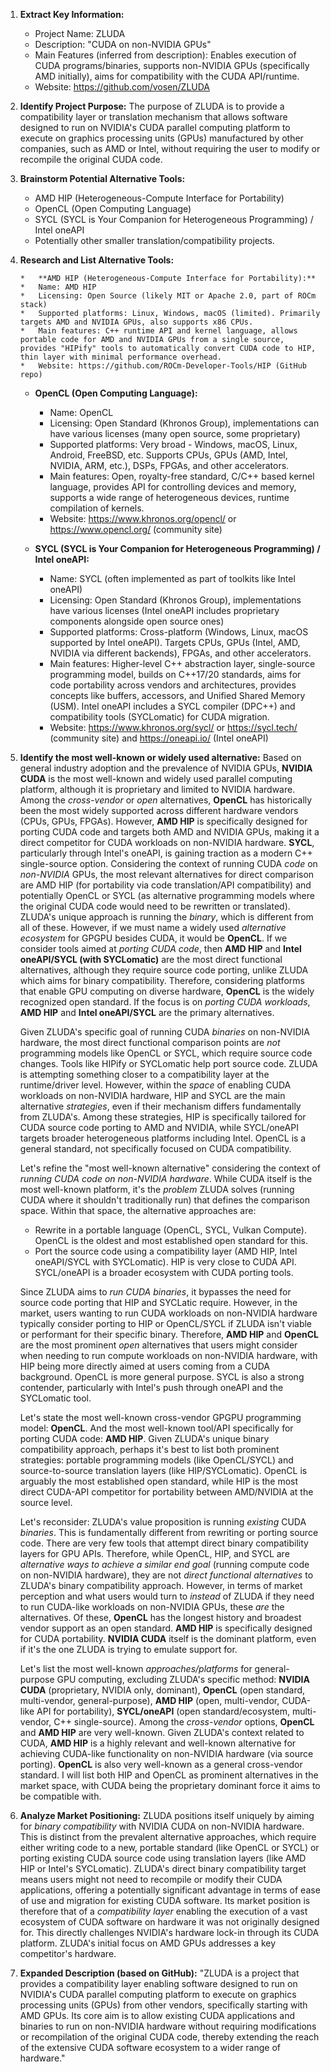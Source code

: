 1.  **Extract Key Information:**
    *   Project Name: ZLUDA
    *   Description: "CUDA on non-NVIDIA GPUs"
    *   Main Features (inferred from description): Enables execution of CUDA programs/binaries, supports non-NVIDIA GPUs (specifically AMD initially), aims for compatibility with the CUDA API/runtime.
    *   Website: https://github.com/vosen/ZLUDA

2.  **Identify Project Purpose:**
    The purpose of ZLUDA is to provide a compatibility layer or translation mechanism that allows software designed to run on NVIDIA's CUDA parallel computing platform to execute on graphics processing units (GPUs) manufactured by other companies, such as AMD or Intel, without requiring the user to modify or recompile the original CUDA code.

3.  **Brainstorm Potential Alternative Tools:**
    *   AMD HIP (Heterogeneous-Compute Interface for Portability)
    *   OpenCL (Open Computing Language)
    *   SYCL (SYCL is Your Companion for Heterogeneous Programming) / Intel oneAPI
    *   Potentially other smaller translation/compatibility projects.

4.  **Research and List Alternative Tools:**

        *   **AMD HIP (Heterogeneous-Compute Interface for Portability):**
        *   Name: AMD HIP
        *   Licensing: Open Source (likely MIT or Apache 2.0, part of ROCm stack)
        *   Supported platforms: Linux, Windows, macOS (limited). Primarily targets AMD and NVIDIA GPUs, also supports x86 CPUs.
        *   Main features: C++ runtime API and kernel language, allows portable code for AMD and NVIDIA GPUs from a single source, provides "HIPify" tools to automatically convert CUDA code to HIP, thin layer with minimal performance overhead.
        *   Website: https://github.com/ROCm-Developer-Tools/HIP (GitHub repo)

    *   **OpenCL (Open Computing Language):**
        *   Name: OpenCL
        *   Licensing: Open Standard (Khronos Group), implementations can have various licenses (many open source, some proprietary)
        *   Supported platforms: Very broad - Windows, macOS, Linux, Android, FreeBSD, etc. Supports CPUs, GPUs (AMD, Intel, NVIDIA, ARM, etc.), DSPs, FPGAs, and other accelerators.
        *   Main features: Open, royalty-free standard, C/C++ based kernel language, provides API for controlling devices and memory, supports a wide range of heterogeneous devices, runtime compilation of kernels.
        *   Website: https://www.khronos.org/opencl/ or https://www.opencl.org/ (community site)

    *   **SYCL (SYCL is Your Companion for Heterogeneous Programming) / Intel oneAPI:**
        *   Name: SYCL (often implemented as part of toolkits like Intel oneAPI)
        *   Licensing: Open Standard (Khronos Group), implementations have various licenses (Intel oneAPI includes proprietary components alongside open source ones)
        *   Supported platforms: Cross-platform (Windows, Linux, macOS supported by Intel oneAPI). Targets CPUs, GPUs (Intel, AMD, NVIDIA via different backends), FPGAs, and other accelerators.
        *   Main features: Higher-level C++ abstraction layer, single-source programming model, builds on C++17/20 standards, aims for code portability across vendors and architectures, provides concepts like buffers, accessors, and Unified Shared Memory (USM). Intel oneAPI includes a SYCL compiler (DPC++) and compatibility tools (SYCLomatic) for CUDA migration.
        *   Website: https://www.khronos.org/sycl/ or https://sycl.tech/ (community site) and https://oneapi.io/ (Intel oneAPI)

5.  **Identify the most well-known or widely used alternative:**
    Based on general industry adoption and the prevalence of NVIDIA GPUs, **NVIDIA CUDA** is the most well-known and widely used parallel computing platform, although it is proprietary and limited to NVIDIA hardware. Among the *cross-vendor* or *open* alternatives, **OpenCL** has historically been the most widely supported across different hardware vendors (CPUs, GPUs, FPGAs). However, **AMD HIP** is specifically designed for porting CUDA code and targets both AMD and NVIDIA GPUs, making it a direct competitor for CUDA workloads on non-NVIDIA hardware. **SYCL**, particularly through Intel's oneAPI, is gaining traction as a modern C++ single-source option. Considering the context of running CUDA *code* on *non-NVIDIA* GPUs, the most relevant alternatives for direct comparison are AMD HIP (for portability via code translation/API compatibility) and potentially OpenCL or SYCL (as alternative programming models where the original CUDA code would need to be rewritten or translated). ZLUDA's unique approach is running the *binary*, which is different from all of these. However, if we must name a widely used *alternative ecosystem* for GPGPU besides CUDA, it would be **OpenCL**. If we consider tools aimed at *porting CUDA code*, then **AMD HIP** and **Intel oneAPI/SYCL (with SYCLomatic)** are the most direct functional alternatives, although they require source code porting, unlike ZLUDA which aims for binary compatibility. Therefore, considering platforms that enable GPU computing on diverse hardware, **OpenCL** is the widely recognized open standard. If the focus is on *porting CUDA workloads*, **AMD HIP** and **Intel oneAPI/SYCL** are the primary alternatives.

    Given ZLUDA's specific goal of running CUDA *binaries* on non-NVIDIA hardware, the most direct functional comparison points are *not* programming models like OpenCL or SYCL, which require source code changes. Tools like HIPify or SYCLomatic help port source code. ZLUDA is attempting something closer to a compatibility layer at the runtime/driver level. However, within the *space* of enabling CUDA workloads on non-NVIDIA hardware, HIP and SYCL are the main alternative *strategies*, even if their mechanism differs fundamentally from ZLUDA's. Among these strategies, HIP is specifically tailored for CUDA source code porting to AMD and NVIDIA, while SYCL/oneAPI targets broader heterogeneous platforms including Intel. OpenCL is a general standard, not specifically focused on CUDA compatibility.

    Let's refine the "most well-known alternative" considering the context of *running CUDA code on non-NVIDIA hardware*. While CUDA itself is the most well-known platform, it's the *problem* ZLUDA solves (running CUDA where it shouldn't traditionally run) that defines the comparison space. Within that space, the alternative approaches are:
    *   Rewrite in a portable language (OpenCL, SYCL, Vulkan Compute). OpenCL is the oldest and most established open standard for this.
    *   Port the source code using a compatibility layer (AMD HIP, Intel oneAPI/SYCL with SYCLomatic). HIP is very close to CUDA API. SYCL/oneAPI is a broader ecosystem with CUDA porting tools.

    Since ZLUDA aims to *run CUDA binaries*, it bypasses the need for source code porting that HIP and SYCLatic require. However, in the market, users wanting to run CUDA workloads on non-NVIDIA hardware typically consider porting to HIP or OpenCL/SYCL if ZLUDA isn't viable or performant for their specific binary. Therefore, **AMD HIP** and **OpenCL** are the most prominent *open* alternatives that users might consider when needing to run compute workloads on non-NVIDIA hardware, with HIP being more directly aimed at users coming from a CUDA background. OpenCL is more general purpose. SYCL is also a strong contender, particularly with Intel's push through oneAPI and the SYCLomatic tool.

    Let's state the most well-known cross-vendor GPGPU programming model: **OpenCL**. And the most well-known tool/API specifically for porting CUDA code: **AMD HIP**. Given ZLUDA's unique binary compatibility approach, perhaps it's best to list both prominent strategies: portable programming models (like OpenCL/SYCL) and source-to-source translation layers (like HIP/SYCLomatic). OpenCL is arguably the most established open standard, while HIP is the most direct CUDA-API competitor for portability between AMD/NVIDIA at the source level.

    Let's reconsider: ZLUDA's value proposition is running *existing* CUDA *binaries*. This is fundamentally different from rewriting or porting source code. There are very few tools that attempt direct binary compatibility layers for GPU APIs. Therefore, while OpenCL, HIP, and SYCL are *alternative ways to achieve a similar end goal* (running compute code on non-NVIDIA hardware), they are not *direct functional alternatives* to ZLUDA's binary compatibility approach. However, in terms of market perception and what users would turn to *instead* of ZLUDA if they need to run CUDA-like workloads on non-NVIDIA GPUs, these *are* the alternatives. Of these, **OpenCL** has the longest history and broadest vendor support as an open standard. **AMD HIP** is specifically designed for CUDA portability. **NVIDIA CUDA** itself is the dominant platform, even if it's the one ZLUDA is trying to emulate support for.

    Let's list the most well-known *approaches/platforms* for general-purpose GPU computing, excluding ZLUDA's specific method: **NVIDIA CUDA** (proprietary, NVIDIA only, dominant), **OpenCL** (open standard, multi-vendor, general-purpose), **AMD HIP** (open, multi-vendor, CUDA-like API for portability), **SYCL/oneAPI** (open standard/ecosystem, multi-vendor, C++ single-source). Among the *cross-vendor* options, **OpenCL** and **AMD HIP** are very well-known. Given ZLUDA's context related to CUDA, **AMD HIP** is a highly relevant and well-known alternative for achieving CUDA-like functionality on non-NVIDIA hardware (via source porting). **OpenCL** is also very well-known as a general cross-vendor standard. I will list both HIP and OpenCL as prominent alternatives in the market space, with CUDA being the proprietary dominant force it aims to be compatible with.

6.  **Analyze Market Positioning:**
    ZLUDA positions itself uniquely by aiming for *binary compatibility* with NVIDIA CUDA on non-NVIDIA hardware. This is distinct from the prevalent alternative approaches, which require either writing code to a new, portable standard (like OpenCL or SYCL) or porting existing CUDA source code using translation layers (like AMD HIP or Intel's SYCLomatic). ZLUDA's direct binary compatibility target means users might not need to recompile or modify their CUDA applications, offering a potentially significant advantage in terms of ease of use and migration for existing CUDA software. Its market position is therefore that of a *compatibility layer* enabling the execution of a vast ecosystem of CUDA software on hardware it was not originally designed for. This directly challenges NVIDIA's hardware lock-in through its CUDA platform. ZLUDA's initial focus on AMD GPUs addresses a key competitor's hardware.

7.  **Expanded Description (based on GitHub):**
    "ZLUDA is a project that provides a compatibility layer enabling software designed to run on NVIDIA's CUDA parallel computing platform to execute on graphics processing units (GPUs) from other vendors, specifically starting with AMD GPUs. Its core aim is to allow existing CUDA applications and binaries to run on non-NVIDIA hardware without requiring modifications or recompilation of the original CUDA code, thereby extending the reach of the extensive CUDA software ecosystem to a wider range of hardware."